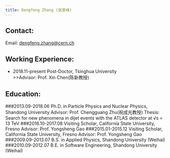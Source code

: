 ```yaml
---
title: Dengfeng Zhang (张登峰)
---
```


Contact:
---
Email: dengfeng.zhang@cern.ch 

Working Experience:
---

* 2018.11-present	  Post-Doctor, Tsinghua University \
                          >>Advisor: Prof. Xin Chen(陈新教授)


Education:
---
###2013.09-2018.06	  Ph.D. in Particle Physics and Nuclear Physics, Shandong University
			            Advisor: Prof. Chengguang Zhu(祝成光教授)
                  Thesis: Search for new phenomena in dijet events with the ATLAS detector at √s = 13 TeV
###2016.10-2017.08   Visiting Scholar, California State University, Fresno
			            Advisor: Prof. Yongsheng Gao
###2015.01-2015.12   Visiting Scholar, California State University, Fresno
                  Advisor: Prof. Yongsheng Gao
###2009.09-2013.07   B.S. in Applied Physics, Shandong University (Weihai)
###2010.09-2012.07   B.E. in Software Engineering, Shandong University (Weihai)
